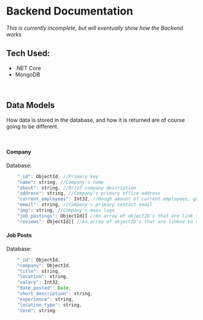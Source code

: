 # Backend Documentation

_This is currently incomplete, but will eventually show how the Backend works_

## Tech Used:
- .NET Core
- MongoDB


&nbsp;
&nbsp;
&nbsp;
&nbsp;
&nbsp;
## Data Models

How data is stored in the database, and how it is returned are of course going to be different. 

&nbsp;

#### Company

Database:
```javascript
    "_id": ObjectId, //Primary key
    "name": string, //Company's name
    "about": string, //Brief company description
    "address": string, //Company's primary office address
    "current_employees": Int32, //Rough amount of current employees, generally rounded to nearest hundred
    "email": string, //Company's primary contact email
    "img": string, //Company's main logo
    "job_postings": ObjectId[] //An array of objectID's that are link to job postings
    "reviews": ObjectId[] //An array of objectID's that are linked to reviews
```


#### Job Posts

Database:
```javascript
    "_id": ObjectId,
    "company": ObjectId,
    "title": string,
    "location": string,
    "salary": Int32,
    "date_posted": Date,
    "short_description": string,
    "experience": string,
    "location_type": string,
    "term": string
```